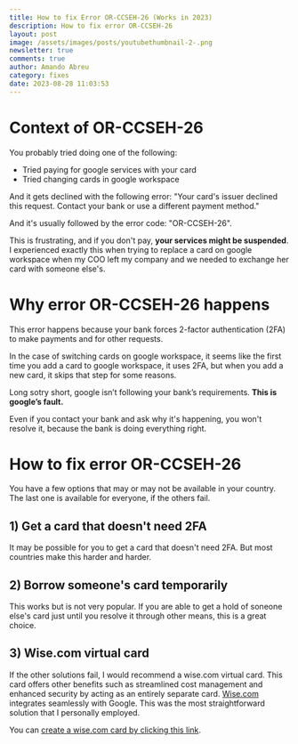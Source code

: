 ```yaml
---
title: How to fix Error OR-CCSEH-26 (Works in 2023)
description: How to fix error OR-CCSEH-26
layout: post
image: /assets/images/posts/youtubethumbnail-2-.png
newsletter: true
comments: true
author: Amando Abreu
category: fixes
date: 2023-08-28 11:03:53
---
```

# Context of OR-CCSEH-26
You probably tried doing one of the following:
- Tried paying for google services with your card
- Tried changing cards in google workspace

And it gets declined with the following error: "Your card's issuer declined this request. Contact your bank or use a different payment method." 

And it's usually followed by the error code: "OR-CCSEH-26".

This is frustrating, and if you don't pay, **your services might be suspended**. I experienced exactly this when trying to replace a card on google workspace when my COO left my company and we needed to exchange her card with someone else's.

# Why error OR-CCSEH-26 happens 

This error happens because your bank forces 2-factor authentication (2FA) to make payments and for other requests.

In the case of switching cards on google workspace, it seems like the first time you add a card to google workspace, it uses 2FA, but when you add a new card, it skips that step for some reasons.

Long sotry short, google isn’t following your bank’s requirements. **This is google’s fault.**

Even if you contact your bank and ask why it's happening, you won't resolve it, because the bank is doing everything right.

# How to fix error OR-CCSEH-26

You have a few options that may or may not be available in your country. The last one is available for everyone, if the others fail.

## 1) Get a card that doesn't need 2FA
It may be possible for you to get a card that doesn't need 2FA. But most countries make this harder and harder.

## 2) Borrow someone's card temporarily 
This works but is not very popular. If you are able to get a hold of soneone else's card just until you resolve it through other means, this is a great choice.

## 3) Wise.com virtual card
If the other solutions fail, I would recommend a wise.com virtual card. This card offers other benefits such as streamlined cost management and enhanced security by acting as an entirely separate card. <a href="https://wise.prf.hn/click/camref:1011ltUt7" target="_blank">Wise.com</a> integrates seamlessly with Google. This was the most straightforward solution that I personally employed.

You can <a href="https://wise.prf.hn/click/camref:1011ltUt7" target="_blank">create a wise.com card by clicking this link</a>.


